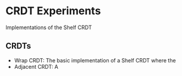 # CRDT Experiments

Implementations of the Shelf CRDT

## CRDTs

- Wrap CRDT: The basic implementation of a Shelf CRDT where the
- Adjacent CRDT: A
